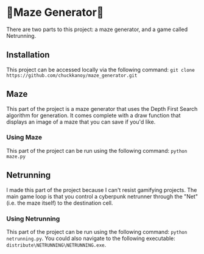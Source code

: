 # 🚪Maze Generator🚪

There are two parts to this project: a maze generator, and a game called Netrunning.

## Installation

This project can be accessed locally via the following command: `git clone https://github.com/chuckkanoy/maze_generator.git`

## Maze

This part of the project is a maze generator that uses the Depth First Search algorithm for generation. It comes complete with a draw function that displays an image of a maze that you can save if you'd like.

### Using Maze

This part of the project can be run using the following command: `python maze.py`

## Netrunning

I made this part of the project because I can't resist gamifying projects. The main game loop is that you control a cyberpunk netrunner through the "Net" (i.e. the maze itself) to the destination cell.

### Using Netrunning

This part of the project can be run using the following command: `python netrunning.py`. You could also navigate to the following executable: `distribute\NETRUNNING\NETRUNNING.exe`.
